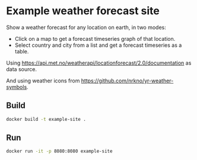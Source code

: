 # Example weather forecast site

Show a weather forecast for any location on earth, in two modes:

- Click on a map to get a forecast timeseries graph of that location.
- Select country and city from a list and get a forecast timeseries as a table.

Using https://api.met.no/weatherapi/locationforecast/2.0/documentation as data source.

And using weather icons from https://github.com/nrkno/yr-weather-symbols.

## Build

```bash
docker build -t example-site .
```

## Run

```bash
docker run -it -p 8080:8080 example-site
```

